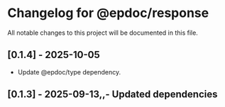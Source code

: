 # Changelog for @epdoc/response

All notable changes to this project will be documented in this file.

## [0.1.4] - 2025-10-05

- Update @epdoc/type dependency.

## [0.1.3] - 2025-09-13,,- Updated dependencies

